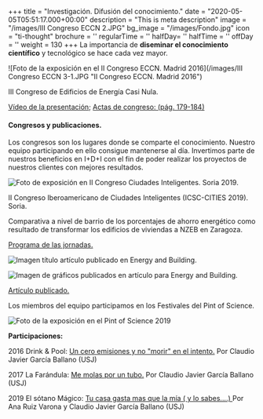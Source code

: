 +++
title = "Investigación. Difusión del conocimiento."
date = "2020-05-05T05:51:17.000+00:00"
description = "This is meta description"
image = "/images/III Congreso ECCN 2.JPG"
bg_image = "/images/Fondo.jpg"
icon = "ti-thought"
brochure = ''
regularTime = '' 
halfDay=  ''
halfTime = ''
offDay = ''
weight = 130
+++
La importancia de **diseminar el conocimiento científico** y tecnológico se hace cada vez mayor.

![Foto de la exposición en el II Congreso ECCN. Madrid 2016](/images/III Congreso ECCN 3-1.JPG "II Congreso ECCN. Madrid 2016")

III Congreso de Edificios de Energía Casi Nula.

[Vídeo de la presentación](https://www.construible.es/videoteca/m-sanchez-energy-manafer-y-c-j-garcia-usj-3-congreso-eecn "Vídeo de la presentación"); [Actas de congreso: (pág. 179-184)](https://www.construible.es/biblioteca/libro-comunicaciones-3-congreso-edificios-energia-casi-nula "Actas de congreso: (pág. 179-184)")

#### Congresos y publicaciones.

Los congresos son los lugares donde se comparte el conocimiento. Nuestro equipo participando en ello consigue mantenerse al día. Invertimos parte de nuestros beneficios en I+D+I con el fin de poder realizar los proyectos de nuestros clientes con mejores resultados.

![Foto de exposición en II Congreso Ciudades Inteligentes. Soria 2019.](/images/Soria.jpg "II Congreso Ciudades Inteligentes. Soria 2019.")

II Congreso Iberoamericano de Ciudades Inteligentes (ICSC-CITIES 2019). Soria.

Comparativa a nivel de barrio de los porcentajes de ahorro energético como resultado de transformar los edificios de viviendas a NZEB en Zaragoza.

[Programa de las jornadas.](http://icsc-cities2019.com/files/Congress_Program_v2.pdf "Programa de las jornadas.")

![Imagen título artículo publicado en Energy and Building.](/images/E&B.JPG "Energy and Building.")

![Imagen de gráficos publicados en artículo para Energy and Building.](/images/E&B_WEB.jpg "Gráficos Energy and Building.")

[Artículo publicado.](https://www.sciencedirect.com/science/article/abs/pii/S0378778819332888?via%3Dihub "Artículo publicado.")

Los miembros del equipo participamos en los Festivales del Pint of Science.

![Foto de la exposición en el Pint of Science 2019](/images/pint-of-science-WEB.jpg "Pint of Science 2019")

**Participaciones:**

2016 Drink & Pool: [Un cero emisiones y no "morir" en el intento.](http://redaragon.elperiodicodearagon.com/agenda/fichaevento.asp?id=79408 "Drink & Pool") Por Claudio Javier García Ballano (USJ)

2017 La Farándula: [Me molas por un tubo.](https://www.heraldo.es/noticias/sociedad/2017/05/16/pint-science-otra-ronda-ciencia-para-todos-1175658-310.html "La Farándula") Por Claudio Javier García Ballano (USJ)

2019 El sótano Mágico: [Tu casa gasta mas que la mía ( y lo sabes….) ](https://aos.usj.es/tu-casa-gasta-mas-que-la-mia-y-lo-sabes/ "Tu casa gasta mas que la mía ( y lo sabes….)")Por Ana Ruiz Varona y Claudio Javier García Ballano (USJ)